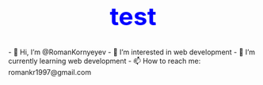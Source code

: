 <h1 style="color:blue;text-align:center;font-size:50px">test</h1>
- 👋 Hi, I’m @RomanKornyeyev
- 👀 I’m interested in web development
- 🌱 I’m currently learning web development
- 📫 How to reach me: romankr1997@gmail.com

<!---
RomanKornyeyev/RomanKornyeyev is a ✨ special ✨ repository because its `README.md` (this file) appears on your GitHub profile.
You can click the Preview link to take a look at your changes.
--->
